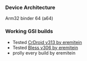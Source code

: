 ### Device Architecture
Arm32 binder 64 (a64) 

### Working GSI builds 

* Tested [CrDroid v313 by eremitein](https://sourceforge.net/projects/treblerom/files/crDRom11/2021.09.21/)
* Tested [Bless v306 by eremitein](https://sourceforge.net/projects/treblerom/files/BLESS11/2021.05.02/)
* prolly every build by eremitein
